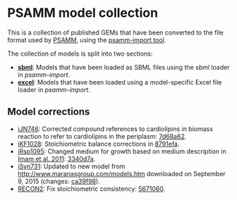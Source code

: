 PSAMM model collection
======================

This is a collection of published GEMs that have been converted to the file
format used by [PSAMM](https://github.com/zhanglab/psamm), using the
[psamm-import tool](https://github.com/zhanglab/psamm-import).

The collection of models is split into two sections:

- [**sbml**](sbml): Models that have been loaded as SBML files using the _sbml_
  loader in _psamm-import_.
- [**excel**](excel): Models that have been loaded using a model-specific Excel
  file loader in _psamm-import_.

Model corrections
-----------------

- [iJN746](sbml/iJN746): Corrected compound references to cardiolipins in biomass reaction
  to refer to cardiolipins in the periplasm:
  [7d68a62](https://github.com/zhanglab/psamm-model-collection/commit/7d68a6236faf5835229971cbc84cc2eab36ca1fa).
- [iKF1028](sbml/iKF1028): Stoichiometric balance corrections in
  [8791efa](https://github.com/zhanglab/psamm-model-collection/commit/8791efa58d0b01a06384b03ce11a6fcbc03fe8c3).
- [iRsp1095](sbml/iRsp1095): Changed medium for growth based on medium description in
  [Imam et al. 2011](https://doi.org/10.1186/1752-0509-5-116):
  [3340d7a](https://github.com/zhanglab/psamm-model-collection/commit/3340d7a476485a6e22f77a0561a803b4281d2615).
- [iSyn731](sbml/iSyn731): Updated to new model from http://www.maranasgroup.com/models.htm
  downloaded on September 9, 2015 (changes:
  [ca39f98](https://github.com/zhanglab/psamm-model-collection/commit/ca39f98172275718bdbc369c53015b71aec91e70)).
- [RECON2](sbml/recon2): Fix stoichiometric consistency:
  [5671060](https://github.com/zhanglab/psamm-model-collection/commit/5671060606674cec61141f71dbe0d9d545e149dc).
